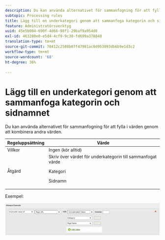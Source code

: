 ```yaml
---
description: Du kan använda alternativet för sammanfogning för att fylla i värden genom att kombinera andra värden.
subtopic: Processing rules
title: Lägg till en underkategori genom att sammanfoga kategorin och sidnamnet
feature: Administratörsverktyg
uuid: 45e5b004-690f-4d66-98f1-29baf9a954d0
exl-id: 463280e0-e5d4-4cf9-9c30-fd699a378848
translation-type: tm+mt
source-git-commit: 78412c2588b07f47981ac0d953893db6b9e1d3c2
workflow-type: tm+mt
source-wordcount: '68'
ht-degree: 36%

---
```


# Lägg till en underkategori genom att sammanfoga kategorin och sidnamnet

Du kan använda alternativet för sammanfogning för att fylla i värden genom att kombinera andra värden.

<table id="table_FF761C2011CD456B9A466C054A54FC30"> 
 <thead> 
  <tr> 
   <th colname="col1" class="entry"> Regeluppsättning </th> 
   <th colname="col2" class="entry"> Värde </th> 
  </tr> 
 </thead>
 <tbody> 
  <tr> 
   <td colname="col1"> Villkor </td> 
   <td colname="col2"> Ingen (kör alltid) </td> 
  </tr> 
  <tr> 
   <td colname="col1"> Åtgärd </td> 
   <td colname="col2">Skriv över värdet för underkategorin till sammanfogat värde <p>Kategori </p> <p>Sidnamn </p> </td> 
  </tr> 
 </tbody> 
</table>

Exempel:

![](assets/add-subcategory-using-concat.png)
